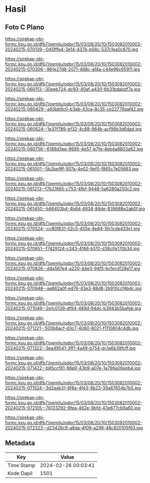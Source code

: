 # Hasil

## Foto C Plano

https://sirekap-obj-formc.kpu.go.id/dfb7/pemilu/pdpr/15/03/08/20/10/1503082010002-20240215-070139--045fffe4-3e14-437b-b58c-537c1ea0c870.jpg

https://sirekap-obj-formc.kpu.go.id/dfb7/pemilu/pdpr/15/03/08/20/10/1503082010002-20240215-070306--961e27d8-2071-488c-af4a-c44e96c65911.jpg

https://sirekap-obj-formc.kpu.go.id/dfb7/pemilu/pdpr/15/03/08/20/10/1503082010002-20240215-060113--30eeb724-dc93-40af-a430-6b31bdabdf7a.jpg

https://sirekap-obj-formc.kpu.go.id/dfb7/pemilu/pdpr/15/03/08/20/10/1503082010002-20240215-060429--a93bb9c0-b3ab-43ca-8c35-ce22779aaf42.jpg

https://sirekap-obj-formc.kpu.go.id/dfb7/pemilu/pdpr/15/03/08/20/10/1503082010002-20240215-060624--1e37f789-bf32-4c88-964b-acf98b3d6dad.jpg

https://sirekap-obj-formc.kpu.go.id/dfb7/pemilu/pdpr/15/03/08/20/10/1503082010002-20240215-060756--6189d3ee-9695-4e57-b7fe-4eb4a8803a62.jpg

https://sirekap-obj-formc.kpu.go.id/dfb7/pemilu/pdpr/15/03/08/20/10/1503082010002-20240215-061001--5b2be9ff-507a-4e02-9ef5-f865c7e05663.jpg

https://sirekap-obj-formc.kpu.go.id/dfb7/pemilu/pdpr/15/03/08/20/10/1503082010002-20240215-061213--f7b21665-c753-4fbf-9448-5a6280a250c2.jpg

https://sirekap-obj-formc.kpu.go.id/dfb7/pemilu/pdpr/15/03/08/20/10/1503082010002-20240215-061450--b86403b4-4b6d-4934-88de-839688e2ab0f.jpg

https://sirekap-obj-formc.kpu.go.id/dfb7/pemilu/pdpr/15/03/08/20/10/1503082010002-20240215-070524--cc80f831-02c5-455e-8e84-5fc1cde433e1.jpg

https://sirekap-obj-formc.kpu.go.id/dfb7/pemilu/pdpr/15/03/08/20/10/1503082010002-20240215-070651--f7429124-c343-4166-b170-d38c0e170b34.jpg

https://sirekap-obj-formc.kpu.go.id/dfb7/pemilu/pdpr/15/03/08/20/10/1503082010002-20240215-070826--d4a567e4-a220-44e3-94f5-bcfecd128e17.jpg

https://sirekap-obj-formc.kpu.go.id/dfb7/pemilu/pdpr/15/03/08/20/10/1503082010002-20240215-070948--aa862a0f-ed76-43e3-88d8-2b910ccf4bdc.jpg

https://sirekap-obj-formc.kpu.go.id/dfb7/pemilu/pdpr/15/03/08/20/10/1503082010002-20240215-071049--2e1c0129-df94-489d-94dc-b3943b5bafeb.jpg

https://sirekap-obj-formc.kpu.go.id/dfb7/pemilu/pdpr/15/03/08/20/10/1503082010002-20240215-071221--500b6acf-d3c7-4060-8021-f1110804c4db.jpg

https://sirekap-obj-formc.kpu.go.id/dfb7/pemilu/pdpr/15/03/08/20/10/1503082010002-20240215-071322--3ea49541-3ff1-4a49-b754-dc1a6b39fcff.jpg

https://sirekap-obj-formc.kpu.go.id/dfb7/pemilu/pdpr/15/03/08/20/10/1503082010002-20240215-071422--b95ccf81-66a9-43b9-a07e-1e796a06eeb4.jpg

https://sirekap-obj-formc.kpu.go.id/dfb7/pemilu/pdpr/15/03/08/20/10/1503082010002-20240215-071524--3d2aab31-8f8e-4f43-9b23-39a67654b7b5.jpg

https://sirekap-obj-formc.kpu.go.id/dfb7/pemilu/pdpr/15/03/08/20/10/1503082010002-20240215-072105--76133292-9fea-462e-9bfd-43e677cb9a60.jpg

https://sirekap-obj-formc.kpu.go.id/dfb7/pemilu/pdpr/15/03/08/20/10/1503082010002-20240215-072323--d23426c9-a8da-4f09-a299-48c820105f63.jpg


## Metadata

| Key        | Value               |
| ---------- | ------------------- |
| Time Stamp | 2024-02-26 00:03:41 |
| Kode Dapil | 1501                |



